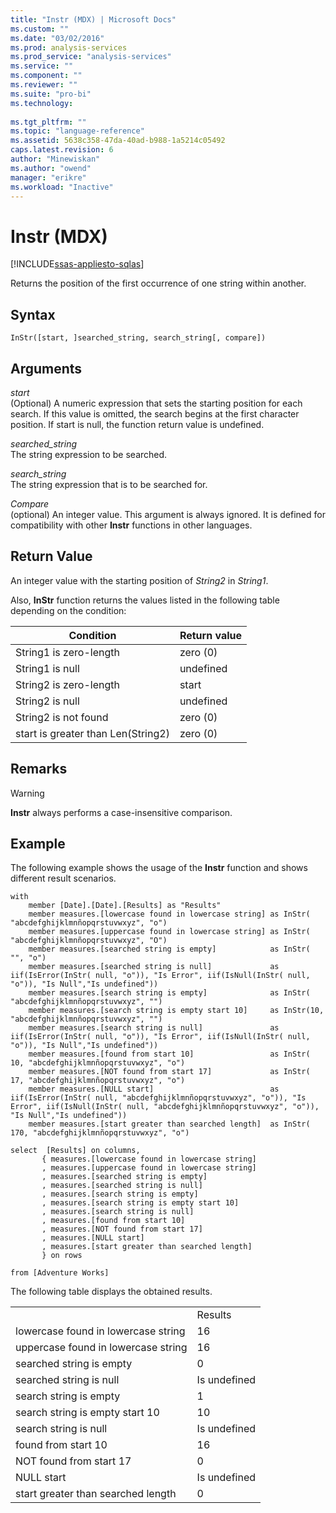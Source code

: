 ```yaml
---
title: "Instr (MDX) | Microsoft Docs"
ms.custom: ""
ms.date: "03/02/2016"
ms.prod: analysis-services
ms.prod_service: "analysis-services"
ms.service: ""
ms.component: ""
ms.reviewer: ""
ms.suite: "pro-bi"
ms.technology: 
  
ms.tgt_pltfrm: ""
ms.topic: "language-reference"
ms.assetid: 5638c358-47da-40ad-b988-1a5214c05492
caps.latest.revision: 6
author: "Minewiskan"
ms.author: "owend"
manager: "erikre"
ms.workload: "Inactive"
---
```

# Instr (MDX)
[!INCLUDE[ssas-appliesto-sqlas](../includes/ssas-appliesto-sqlas.md)]

  Returns the position of the first occurrence of one string within another.  
  
## Syntax  
  
```  
InStr([start, ]searched_string, search_string[, compare])  
```  
  
## Arguments  
 *start*  
 (Optional) A numeric expression that sets the starting position for each search. If this value is omitted, the search begins at the first character position. If start is null, the function return value is undefined.  
  
 *searched_string*  
 The string expression to be searched.  
  
 *search_string*  
 The string expression that is to be searched for.  
  
 *Compare*  
 (optional) An integer value. This argument is always ignored. It is defined for compatibility with other **Instr** functions in other languages.  
  
## Return Value  
 An integer value with the starting position of *String2* in *String1*.  
  
 Also, **InStr** function returns the values listed in the following table depending on the condition:  
  
|Condition|Return value|  
|---------------|------------------|  
|String1 is zero-length|zero (0)|  
|String1 is null|undefined|  
|String2 is zero-length|start|  
|String2 is null|undefined|  
|String2 is not found|zero (0)|  
|start is greater than Len(String2)|zero (0)|  
  
## Remarks  
  
> [!WARNING]  
>  **Instr** always performs a case-insensitive comparison.  
  
## Example  
 The following example shows the usage of the **Instr** function and shows different result scenarios.  
  
```  
with   
    member [Date].[Date].[Results] as "Results"  
    member measures.[lowercase found in lowercase string] as InStr( "abcdefghijklmnñopqrstuvwxyz", "o")  
    member measures.[uppercase found in lowercase string] as InStr( "abcdefghijklmnñopqrstuvwxyz", "O")  
    member measures.[searched string is empty]            as InStr( "", "o")  
    member measures.[searched string is null]             as iif(IsError(InStr( null, "o")), "Is Error", iif(IsNull(InStr( null, "o")), "Is Null","Is undefined"))  
    member measures.[search string is empty]              as InStr( "abcdefghijklmnñopqrstuvwxyz", "")  
    member measures.[search string is empty start 10]     as InStr(10, "abcdefghijklmnñopqrstuvwxyz", "")  
    member measures.[search string is null]               as iif(IsError(InStr( null, "o")), "Is Error", iif(IsNull(InStr( null, "o")), "Is Null","Is undefined"))  
    member measures.[found from start 10]                 as InStr( 10, "abcdefghijklmnñopqrstuvwxyz", "o")  
    member measures.[NOT found from start 17]             as InStr( 17, "abcdefghijklmnñopqrstuvwxyz", "o")  
    member measures.[NULL start]                          as iif(IsError(InStr( null, "abcdefghijklmnñopqrstuvwxyz", "o")), "Is Error", iif(IsNull(InStr( null, "abcdefghijklmnñopqrstuvwxyz", "o")), "Is Null","Is undefined"))  
    member measures.[start greater than searched length]  as InStr( 170, "abcdefghijklmnñopqrstuvwxyz", "o")  
  
select  [Results] on columns,  
       { measures.[lowercase found in lowercase string]  
       , measures.[uppercase found in lowercase string]  
       , measures.[searched string is empty]  
       , measures.[searched string is null]  
       , measures.[search string is empty]  
       , measures.[search string is empty start 10]  
       , measures.[search string is null]  
       , measures.[found from start 10]  
       , measures.[NOT found from start 17]  
       , measures.[NULL start]   
       , measures.[start greater than searched length]  
       } on rows  
  
from [Adventure Works]  
```  
  
 The following table displays the obtained results.  
  
|||  
|-|-|  
||Results|  
|lowercase found in lowercase string|16|  
|uppercase found in lowercase string|16|  
|searched string is empty|0|  
|searched string is null|Is undefined|  
|search string is empty|1|  
|search string is empty start 10|10|  
|search string is null|Is undefined|  
|found from start 10|16|  
|NOT found from start 17|0|  
|NULL start|Is undefined|  
|start greater than searched length|0|  
  
  
